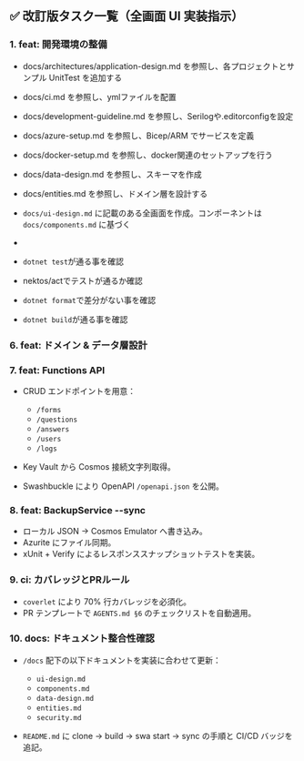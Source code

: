 ## ✅ 改訂版タスク一覧（全画面 UI 実装指示）

### 1. feat: 開発環境の整備




- docs/architectures/application-design.md を参照し、各プロジェクトとサンプル UnitTest を追加する
- docs/ci.md を参照し、ymlファイルを配置
- docs/development-guideline.md を参照し、Serilogや.editorconfigを設定
- docs/azure-setup.md を参照し、Bicep/ARM でサービスを定義
- docs/docker-setup.md を参照し、docker関連のセットアップを行う
- docs/data-design.md を参照し、スキーマを作成
- docs/entities.md を参照し、ドメイン層を設計する
- `docs/ui-design.md` に記載のある全画面を作成。コンポーネントは`docs/components.md` に基づく
- 

- `dotnet test`が通る事を確認
- nektos/actでテストが通るか確認
 - `dotnet format`で差分がない事を確認
- `dotnet build`が通る事を確認





### 6. feat: ドメイン & データ層設計



### 7. feat: Functions API

* CRUD エンドポイントを用意：

  * `/forms`
  * `/questions`
  * `/answers`
  * `/users`
  * `/logs`
* Key Vault から Cosmos 接続文字列取得。
* Swashbuckle により OpenAPI `/openapi.json` を公開。

### 8. feat: BackupService --sync

* ローカル JSON → Cosmos Emulator へ書き込み。
* Azurite にファイル同期。
* xUnit + Verify によるレスポンススナップショットテストを実装。

### 9. ci: カバレッジとPRルール

* `coverlet` により 70% 行カバレッジを必須化。
* PR テンプレートで `AGENTS.md §6` のチェックリストを自動適用。

### 10. docs: ドキュメント整合性確認

* `/docs` 配下の以下ドキュメントを実装に合わせて更新：

  * `ui-design.md`
  * `components.md`
  * `data-design.md`
  * `entities.md`
  * `security.md`
* `README.md` に clone → build → swa start → sync の手順と CI/CD バッジを追記。
